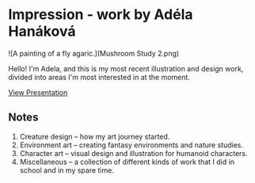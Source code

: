 # Impression - work by Adéla Hanáková

![A painting of a fly agaric.](Mushroom Study 2.png) 

Hello! I'm Adela, and this is my most recent illustration and design work, divided into areas I'm most interested in at the moment.

[View Presentation](Presentation.pdf)

## Notes

1. Creature design – how my art journey started.
2. Environment art – creating fantasy environments and nature studies.
3. Character art – visual design and illustration for humanoid characters.  
4. Miscellaneous – a collection of different kinds of work that I did in school and in my spare time.
